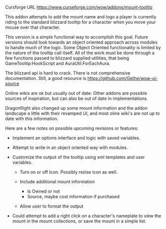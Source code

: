 Cursforge URL
https://www.curseforge.com/wow/addons/mount-tooltip

This addon attempts to add the mount name and logo a player is currently
riding to the standard blizzard tooltip for a character when you move your
mouse over that character.

This version is a simple functional way to accomplish this goal.
Future versions should look towards an object oriented approach across
modules to handle much of the logic. Some Object Oriented functionality is
limited by the nature of the tooltip call itself. All of the work must be
done through a few functions passed to blizzard supplied utilities, that
being GameTooltip:HookScript and AuraUtil.ForEachAura.

The blizzard api is hard to crack. There is not comprehensive documentation.
Still, a good resource is https://github.com/Gethe/wow-ui-source

Online wikis are ok but usually out of date. Other addons are possible
sources of inspiration, but can also be out of date in implementations.

Dragonflight also changed up some mount information and the addon landscape
a little with their revamped UI, and most oline wiki's are not up to date
with this information.

Here are a few notes on possible upcoming revisions or features:

- Implement an options interface and logic with saved variables.
- Attempt to write in an object oriented way with modules.
- Customize the output of the tooltip using xml templates and user variables.

  - Turn on or off Icon. Possibly rezise icon as well.
  - Include additional mount information

    - Is Owned or not
    - Source, maybe cost information if purchased

  - Allow user to format the output

- Could attempt to add a right click on a character's nameplate to view the
  mount in the mount collections, or save the mount in a simple list.
